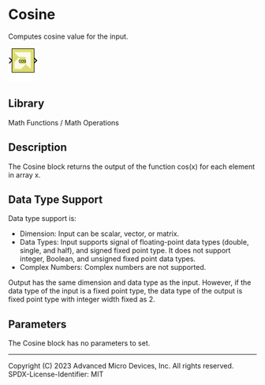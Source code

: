 # Cosine

Computes cosine value for the input.

![](./Images/block.png)

## Library

Math Functions / Math Operations

## Description

The Cosine block returns the output of the function cos(x) for each
element in array x.

## Data Type Support

Data type support is:

- Dimension: Input can be scalar, vector, or matrix.
- Data Types: Input supports signal of floating-point data types
  (double, single, and half), and signed fixed point type. It does not
  support integer, Boolean, and unsigned fixed point data types.
- Complex Numbers: Complex numbers are not supported.

Output has the same dimension and data type as the input. However, if
the data type of the input is a fixed point type, the data type of the
output is fixed point type with integer width fixed as 2.

## Parameters

The Cosine block has no parameters to set.

--------------
Copyright (C) 2023 Advanced Micro Devices, Inc. All rights reserved.
SPDX-License-Identifier: MIT
